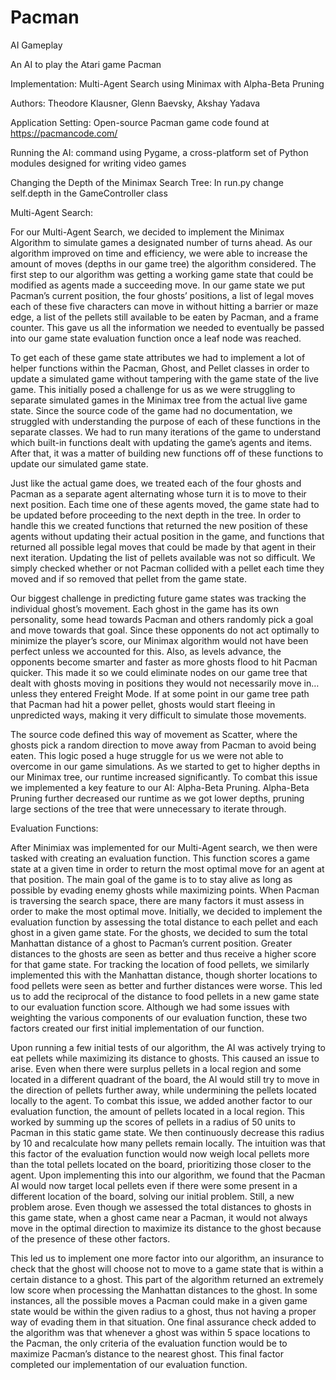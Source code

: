 # Pacman
AI Gameplay

An AI to play the Atari game Pacman

Implementation: Multi-Agent Search using Minimax with Alpha-Beta Pruning

Authors: Theodore Klausner, Glenn Baevsky, Akshay Yadava

Application Setting: Open-source Pacman game code found at https://pacmancode.com/

Running the AI: command <python3 run.py> using Pygame, a cross-platform set of Python modules designed for writing video games
  
Changing the Depth of the Minimax Search Tree: In run.py change self.depth in the GameController class

Multi-Agent Search:

For our Multi-Agent Search, we decided to implement the Minimax Algorithm to simulate games a designated number of turns ahead.  As our algorithm improved on time and efficiency, we were able to increase the amount of moves (depths in our game tree) the algorithm considered.  The first step to our algorithm was getting a working game state that could be modified as agents made a succeeding move.  In our game state we put Pacman’s current position, the four ghosts’ positions, a list of legal moves each of these five characters can move in without hitting a barrier or maze edge, a list of the pellets still available to be eaten by Pacman, and a frame counter.  This gave us all the information we needed to eventually be passed into our game state evaluation function once a leaf node was reached.

To get each of these game state attributes we had to implement a lot of helper functions within the Pacman, Ghost, and Pellet classes in order to update a simulated game without tampering with the game state of the live game.  This initially posed a challenge for us as we were struggling to separate simulated games in the Minimax tree from the actual live game state.  Since the source code of the game had no documentation, we struggled with understanding the purpose of each of these functions in the separate classes.  We had to run many iterations of the game to understand which built-in functions dealt with updating the game’s agents and items.  After that, it was a matter of building new functions off of these functions to update our simulated game state.

Just like the actual game does, we treated each of the four ghosts and Pacman as a separate agent alternating whose turn it is to move to their next position.  Each time one of these agents moved, the game state had to be updated before proceeding to the next depth in the tree.  In order to handle this we created functions that returned the new position of these agents without updating their actual position in the game, and functions that returned all possible legal moves that could be made by that agent in their next iteration.  Updating the list of pellets available was not so difficult.  We simply checked whether or not Pacman collided with a pellet each time they moved and if so removed that pellet from the game state.  
  
Our biggest challenge in predicting future game states was tracking the individual ghost’s movement.  Each ghost in the game has its own personality, some head towards Pacman and others randomly pick a goal and move towards that goal.  Since these opponents do not act optimally to minimize the player’s score, our Minimax algorithm would not have been perfect unless we accounted for this.  Also, as levels advance, the opponents become smarter and faster as more ghosts flood to hit Pacman quicker.  This made it so we could eliminate nodes on our game tree that dealt with ghosts moving in positions they would not necessarily move in…unless they entered Freight Mode.  If at some point in our game tree path that Pacman had hit a power pellet, ghosts would start fleeing in unpredicted ways, making it very difficult to simulate those movements.  

The source code defined this way of movement as Scatter, where the ghosts pick a random direction to move away from Pacman to avoid being eaten.  This logic posed a huge struggle for us we were not able to overcome in our game simulations. As we started to get to higher depths in our Minimax tree, our runtime increased significantly.  To combat this issue we implemented a key feature to our AI: Alpha-Beta Pruning.  Alpha-Beta Pruning further decreased our runtime as we got lower depths, pruning large sections of the tree that were unnecessary to iterate through.


Evaluation Functions:

After Minimiax was implemented for our Multi-Agent search, we then were tasked with creating an evaluation function. This function scores a game state at a given time in order to return the most optimal move for an agent at that position. The main goal of the game is to to stay alive as long as possible by evading enemy ghosts while maximizing points. When Pacman is traversing the search space, there are many factors it must assess in order to make the most optimal move. Initially, we decided to implement the evaluation function by assessing the total distance to each pellet and each ghost in a given game state. For the ghosts, we decided to sum the total Manhattan distance of a ghost to Pacman’s current position.  Greater distances to the ghosts are seen as better and thus receive a higher score for that game state. For tracking the location of food pellets, we similarly implemented this with the Manhattan distance, though shorter locations to food pellets were seen as better and further distances were worse. This led us to add the reciprocal of the distance to food pellets in a new game state to our evaluation function score. Although we had some issues with weighting the various components of our evaluation function, these two factors created our first initial implementation of our function. 

Upon running a few initial tests of our algorithm, the AI was actively trying to eat pellets while maximizing its distance to ghosts.  This caused an issue to arise. Even when there were surplus pellets in a local region and some located in a different quadrant of the board, the AI would still try to move in the direction of pellets further away, while undermining the pellets located locally to the agent. To combat this issue, we added another factor to our evaluation function, the amount of pellets located in a local region. This worked by summing up the scores of pellets in a radius of 50 units to Pacman in this static game state.  We then continuously decrease this radius by 10 and recalculate how many pellets remain locally. The intuition was that this factor of the evaluation function would now weigh local pellets more than the total pellets located on the board, prioritizing those closer to the agent. Upon implementing this into our algorithm, we found that the Pacman AI would now target local pellets even if there were some present in a different location of the board, solving our initial problem. Still, a new problem arose. Even though we assessed the total distances to ghosts in this game state, when a ghost came near a Pacman, it would not always move in the optimal direction to maximize its distance to the ghost because of the presence of these other factors. 

This led us to implement one more factor into our algorithm, an insurance to check that the ghost will choose not to move to a game state that is within a certain distance to a ghost. This part of the algorithm returned an extremely low score when processing the Manhattan distances to the ghost. In some instances, all the possible moves a Pacman could make in a given game state would be within the given radius to a ghost, thus not having a proper way of evading them in that situation. One final assurance check added to the algorithm was that whenever a ghost was within 5 space locations to the Pacman, the only criteria of the evaluation function would be to maximize Pacman’s distance to the nearest ghost. This final factor completed our implementation of our evaluation function.

